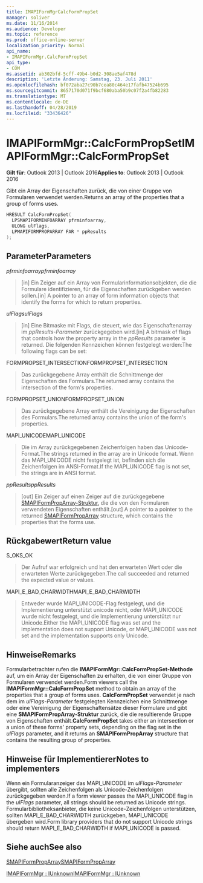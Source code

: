 ```yaml
---
title: IMAPIFormMgrCalcFormPropSet
manager: soliver
ms.date: 11/16/2014
ms.audience: Developer
ms.topic: reference
ms.prod: office-online-server
localization_priority: Normal
api_name:
- IMAPIFormMgr.CalcFormPropSet
api_type:
- COM
ms.assetid: ab302bfd-5cff-49b4-b0d2-308ae5af478d
description: 'Letzte Änderung: Samstag, 23. Juli 2011'
ms.openlocfilehash: bf072aba27c90b7cea80c464e17fafb47524b695
ms.sourcegitcommit: 8657170d071f9bcf680aba50b9c07f2a4fb82283
ms.translationtype: MT
ms.contentlocale: de-DE
ms.lasthandoff: 04/28/2019
ms.locfileid: "33436426"
---
```

# <a name="imapiformmgrcalcformpropset"></a><span data-ttu-id="6c36d-103">IMAPIFormMgr::CalcFormPropSet</span><span class="sxs-lookup"><span data-stu-id="6c36d-103">IMAPIFormMgr::CalcFormPropSet</span></span>

  
  
<span data-ttu-id="6c36d-104">**Gilt für**: Outlook 2013 | Outlook 2016</span><span class="sxs-lookup"><span data-stu-id="6c36d-104">**Applies to**: Outlook 2013 | Outlook 2016</span></span> 
  
<span data-ttu-id="6c36d-105">Gibt ein Array der Eigenschaften zurück, die von einer Gruppe von Formularen verwendet werden.</span><span class="sxs-lookup"><span data-stu-id="6c36d-105">Returns an array of the properties that a group of forms uses.</span></span>
  
```cpp
HRESULT CalcFormPropSet(
  LPSMAPIFORMINFOARRAY pfrminfoarray,
  ULONG ulFlags,
  LPMAPIFORMPROPARRAY FAR * ppResults
);
```

## <a name="parameters"></a><span data-ttu-id="6c36d-106">Parameter</span><span class="sxs-lookup"><span data-stu-id="6c36d-106">Parameters</span></span>

 <span data-ttu-id="6c36d-107">_pfrminfoarray_</span><span class="sxs-lookup"><span data-stu-id="6c36d-107">_pfrminfoarray_</span></span>
  
> <span data-ttu-id="6c36d-108">[in] Ein Zeiger auf ein Array von Formularinformationsobjekten, die die Formulare identifizieren, für die Eigenschaften zurückgeben werden sollen.</span><span class="sxs-lookup"><span data-stu-id="6c36d-108">[in] A pointer to an array of form information objects that identify the forms for which to return properties.</span></span>
    
 <span data-ttu-id="6c36d-109">_ulFlags_</span><span class="sxs-lookup"><span data-stu-id="6c36d-109">_ulFlags_</span></span>
  
> <span data-ttu-id="6c36d-110">[in] Eine Bitmaske mit Flags, die steuert, wie das Eigenschaftenarray im  _ppResults-Parameter_ zurückgegeben wird.</span><span class="sxs-lookup"><span data-stu-id="6c36d-110">[in] A bitmask of flags that controls how the property array in the  _ppResults_ parameter is returned.</span></span> <span data-ttu-id="6c36d-111">Die folgenden Kennzeichen können festgelegt werden:</span><span class="sxs-lookup"><span data-stu-id="6c36d-111">The following flags can be set:</span></span> 
    
<span data-ttu-id="6c36d-112">FORMPROPSET_INTERSECTION</span><span class="sxs-lookup"><span data-stu-id="6c36d-112">FORMPROPSET_INTERSECTION</span></span> 
  
> <span data-ttu-id="6c36d-113">Das zurückgegebene Array enthält die Schnittmenge der Eigenschaften des Formulars.</span><span class="sxs-lookup"><span data-stu-id="6c36d-113">The returned array contains the intersection of the form's properties.</span></span>
    
<span data-ttu-id="6c36d-114">FORMPROPSET_UNION</span><span class="sxs-lookup"><span data-stu-id="6c36d-114">FORMPROPSET_UNION</span></span> 
  
> <span data-ttu-id="6c36d-115">Das zurückgegebene Array enthält die Vereinigung der Eigenschaften des Formulars.</span><span class="sxs-lookup"><span data-stu-id="6c36d-115">The returned array contains the union of the form's properties.</span></span>
    
<span data-ttu-id="6c36d-116">MAPI_UNICODE</span><span class="sxs-lookup"><span data-stu-id="6c36d-116">MAPI_UNICODE</span></span> 
  
> <span data-ttu-id="6c36d-117">Die im Array zurückgegebenen Zeichenfolgen haben das Unicode-Format.</span><span class="sxs-lookup"><span data-stu-id="6c36d-117">The strings returned in the array are in Unicode format.</span></span> <span data-ttu-id="6c36d-118">Wenn das MAPI_UNICODE nicht festgelegt ist, befinden sich die Zeichenfolgen im ANSI-Format.</span><span class="sxs-lookup"><span data-stu-id="6c36d-118">If the MAPI_UNICODE flag is not set, the strings are in ANSI format.</span></span>
    
 <span data-ttu-id="6c36d-119">_ppResults_</span><span class="sxs-lookup"><span data-stu-id="6c36d-119">_ppResults_</span></span>
  
> <span data-ttu-id="6c36d-120">[out] Ein Zeiger auf einen Zeiger auf die zurückgegebene [SMAPIFormPropArray-Struktur,](smapiformproparray.md) die die von den Formularen verwendeten Eigenschaften enthält.</span><span class="sxs-lookup"><span data-stu-id="6c36d-120">[out] A pointer to a pointer to the returned [SMAPIFormPropArray](smapiformproparray.md) structure, which contains the properties that the forms use.</span></span> 
    
## <a name="return-value"></a><span data-ttu-id="6c36d-121">Rückgabewert</span><span class="sxs-lookup"><span data-stu-id="6c36d-121">Return value</span></span>

<span data-ttu-id="6c36d-122">S_OK</span><span class="sxs-lookup"><span data-stu-id="6c36d-122">S_OK</span></span> 
  
> <span data-ttu-id="6c36d-123">Der Aufruf war erfolgreich und hat den erwarteten Wert oder die erwarteten Werte zurückgegeben.</span><span class="sxs-lookup"><span data-stu-id="6c36d-123">The call succeeded and returned the expected value or values.</span></span>
    
<span data-ttu-id="6c36d-124">MAPI_E_BAD_CHARWIDTH</span><span class="sxs-lookup"><span data-stu-id="6c36d-124">MAPI_E_BAD_CHARWIDTH</span></span> 
  
> <span data-ttu-id="6c36d-125">Entweder wurde MAPI_UNICODE-Flag festgelegt, und die Implementierung unterstützt unicode nicht, oder MAPI_UNICODE wurde nicht festgelegt, und die Implementierung unterstützt nur Unicode.</span><span class="sxs-lookup"><span data-stu-id="6c36d-125">Either the MAPI_UNICODE flag was set and the implementation does not support Unicode, or MAPI_UNICODE was not set and the implementation supports only Unicode.</span></span>
    
## <a name="remarks"></a><span data-ttu-id="6c36d-126">Hinweise</span><span class="sxs-lookup"><span data-stu-id="6c36d-126">Remarks</span></span>

<span data-ttu-id="6c36d-127">Formularbetrachter rufen die **IMAPIFormMgr::CalcFormPropSet-Methode** auf, um ein Array der Eigenschaften zu erhalten, die von einer Gruppe von Formularen verwendet werden.</span><span class="sxs-lookup"><span data-stu-id="6c36d-127">Form viewers call the **IMAPIFormMgr::CalcFormPropSet** method to obtain an array of the properties that a group of forms uses.</span></span> <span data-ttu-id="6c36d-128">**CalcFormPropSet** verwendet je nach dem im  _ulFlags-Parameter_ festgelegten Kennzeichen eine Schnittmenge oder eine Vereinigung der Eigenschaftensätze dieser Formulare und gibt eine **SMAPIFormPropArray-Struktur** zurück, die die resultierende Gruppe von Eigenschaften enthält.</span><span class="sxs-lookup"><span data-stu-id="6c36d-128">**CalcFormPropSet** takes either an intersection or a union of these forms' property sets, depending on the flag set in the  _ulFlags_ parameter, and it returns an **SMAPIFormPropArray** structure that contains the resulting group of properties.</span></span> 
  
## <a name="notes-to-implementers"></a><span data-ttu-id="6c36d-129">Hinweise für Implementierer</span><span class="sxs-lookup"><span data-stu-id="6c36d-129">Notes to implementers</span></span>

<span data-ttu-id="6c36d-130">Wenn ein Formularanzeiger das MAPI_UNICODE im  _ulFlags-Parameter_ übergibt, sollten alle Zeichenfolgen als Unicode-Zeichenfolgen zurückgegeben werden.</span><span class="sxs-lookup"><span data-stu-id="6c36d-130">If a form viewer passes the MAPI_UNICODE flag in the  _ulFlags_ parameter, all strings should be returned as Unicode strings.</span></span> <span data-ttu-id="6c36d-131">Formularbibliotheksanbieter, die keine Unicode-Zeichenfolgen unterstützen, sollten MAPI_E_BAD_CHARWIDTH zurückgeben, MAPI_UNICODE übergeben wird.</span><span class="sxs-lookup"><span data-stu-id="6c36d-131">Form library providers that do not support Unicode strings should return MAPI_E_BAD_CHARWIDTH if MAPI_UNICODE is passed.</span></span> 
  
## <a name="see-also"></a><span data-ttu-id="6c36d-132">Siehe auch</span><span class="sxs-lookup"><span data-stu-id="6c36d-132">See also</span></span>



[<span data-ttu-id="6c36d-133">SMAPIFormPropArray</span><span class="sxs-lookup"><span data-stu-id="6c36d-133">SMAPIFormPropArray</span></span>](smapiformproparray.md)
  
[<span data-ttu-id="6c36d-134">IMAPIFormMgr : IUnknown</span><span class="sxs-lookup"><span data-stu-id="6c36d-134">IMAPIFormMgr : IUnknown</span></span>](imapiformmgriunknown.md)

